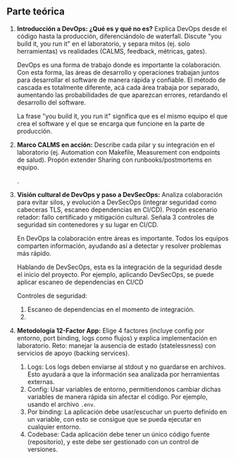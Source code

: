 ## **Parte teórica**

1. **Introducción a DevOps: ¿Qué es y qué no es?**
   Explica DevOps desde el código hasta la producción, diferenciándolo de waterfall. Discute "you build it, you run it" en el laboratorio, y separa mitos (ej. solo herramientas) vs realidades (CALMS, feedback, métricas, gates).

   DevOps es una forma de trabajo donde es importante la colaboración. Con esta forma, las áreas de desarrollo y operaciones trabajan juntos para desarrollar el software de manera rápida y confiable. El método de cascada es totalmente diferente, acá cada área trabaja por separado, aumentando las probabilidades de que aparezcan errores, retardando el desarrollo del software.

   La frase "you build it, you run it" significa que es el mismo equipo el que crea el software y el que se encarga que funcione en la parte de producción.

2. **Marco CALMS en acción:**
   Describe cada pilar y su integración en el laboratorio (ej. Automation con Makefile, Measurement con endpoints de salud). Propón extender Sharing con runbooks/postmortems en equipo.

   .
   

3. **Visión cultural de DevOps y paso a DevSecOps:**
   Analiza colaboración para evitar silos, y evolución a DevSecOps (integrar seguridad como cabeceras TLS, escaneo dependencias en CI/CD).
   Propón escenario retador: fallo certificado y mitigación cultural. Señala 3 controles de seguridad sin contenedores y su lugar en CI/CD.

   En DevOps la colaboración entre áreas es importante. Todos los equipos comparten información, ayudando así a detectar y resolver problemas más rápido.

   Hablando de DevSecOps, esta es la integración de la seguridad desde el inicio del proyecto. Por ejemplo, aplicando DevSecOps, se puede aplicar escaneo de dependencias en CI/CD

   Controles de seguridad:
   1. Escaneo de dependencias en el momento de integración.
   2. 

4. **Metodología 12-Factor App:**
   Elige 4 factores (incluye config por entorno, port binding, logs como flujos) y explica implementación en laboratorio.
   Reto: manejar la ausencia de estado (statelessness) con servicios de apoyo (backing services).

   1. Logs: Los logs deben enviarse al stdout y no guardarse en archivos. Esto ayudará a que la información sea analizada por herramientas externas.
   2. Config: Usar variables de entorno, permitiendonos cambiar dichas variables de manera rápida sin afectar el código. Por ejemplo, usando el archivo `.env`.
   3. Por binding: La aplicación debe usar/escuchar un puerto definido en un variable, con esto se consigue que se pueda ejecutar en cualquier entorno.
   4. Codebase: Cada aplicación debe tener un único código fuente (repositorio), y este debe ser gestionado con un control de versiones.